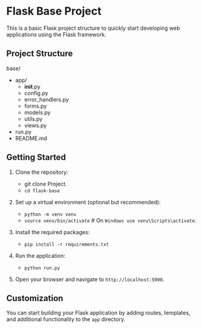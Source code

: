 # Flask Base Project

This is a basic Flask project structure to quickly start developing web applications using the Flask framework.

## Project Structure

base/
 - app/
    - __init__.py
    - config.py
    - error_handlers.py
    - forms.py
    - models.py
    - utils.py
    - views.py
 - run.py
 - README.md

## Getting Started

1. Clone the repository:
    - git clone Project.
    - `cd flask-base`


2. Set up a virtual environment (optional but recommended):
    - `python -m venv venv`
    - `source venv/bin/activate`  # On `Windows use venv\Scripts\activate`.

3. Install the required packages:
    - `pip install -r requirements.txt`

4. Run the application:
    - `python run.py`

5. Open your browser and navigate to `http://localhost:5000`.

## Customization

You can start building your Flask application by adding routes, templates, and additional functionality to the `app` directory.